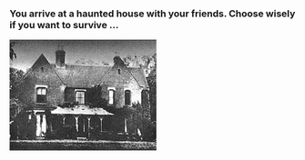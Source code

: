 ### You arrive at a haunted house with your friends. Choose wisely if you want to survive ...

![](pictures/borley.jpg) 